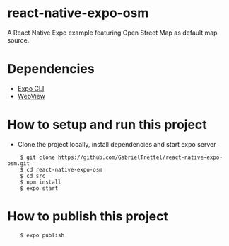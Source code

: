 # react-native-expo-osm

A React Native Expo example featuring Open Street Map as default map source. 

# Dependencies

- [Expo CLI](https://docs.expo.io/workflow/expo-cli/)
- [WebView](https://github.com/react-native-webview/react-native-webview)

# How to setup and run this project

- Clone the project locally, install dependencies and start expo server

```console
    $ git clone https://github.com/GabrielTrettel/react-native-expo-osm.git
    $ cd react-native-expo-osm
    $ cd src
    $ npm install
    $ expo start
```


# How to publish this project

```console
    $ expo publish
```
